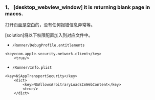 



### 1、 [desktop_webview_window] it is returning blank page in macos.
打开页面是空白的，没有任何报错信息异常等。

[solution]将以下权限配置加入到对应文件中。

* `/Runner/DebugProfile.entitlements`
```
<key>com.apple.security.network.client</key>
	<true/>
```

* `/Runner/Info.plist`
```
<key>NSAppTransportSecurity</key>
	<dict>
		<key>NSAllowsArbitraryLoadsInWebContent</key>
		<true/>
	</dict>
```

